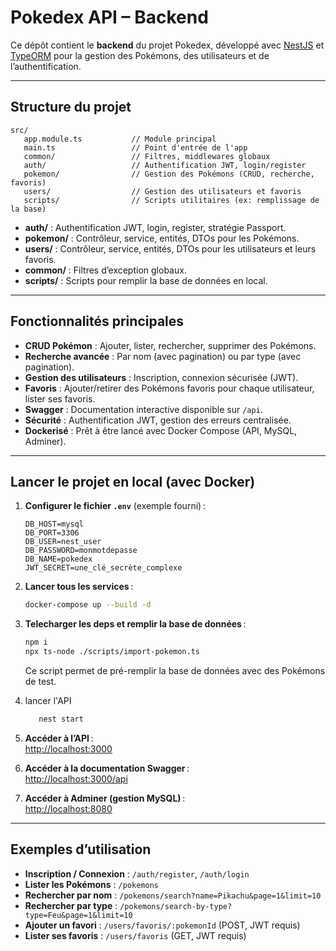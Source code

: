 # Pokedex API – Backend

Ce dépôt contient le **backend** du projet Pokedex, développé avec [NestJS](https://nestjs.com/) et [TypeORM](https://typeorm.io/) pour la gestion des Pokémons, des utilisateurs et de l’authentification.

---

## Structure du projet

```
src/
   app.module.ts           // Module principal
   main.ts                 // Point d'entrée de l'app
   common/                 // Filtres, middlewares globaux
   auth/                   // Authentification JWT, login/register
   pokemon/                // Gestion des Pokémons (CRUD, recherche, favoris)
   users/                  // Gestion des utilisateurs et favoris
   scripts/                // Scripts utilitaires (ex: remplissage de la base)
```

- **auth/** : Authentification JWT, login, register, stratégie Passport.
- **pokemon/** : Contrôleur, service, entités, DTOs pour les Pokémons.
- **users/** : Contrôleur, service, entités, DTOs pour les utilisateurs et leurs favoris.
- **common/** : Filtres d’exception globaux.
- **scripts/** : Scripts pour remplir la base de données en local.

---

## Fonctionnalités principales

- **CRUD Pokémon** : Ajouter, lister, rechercher, supprimer des Pokémons.
- **Recherche avancée** : Par nom (avec pagination) ou par type (avec pagination).
- **Gestion des utilisateurs** : Inscription, connexion sécurisée (JWT).
- **Favoris** : Ajouter/retirer des Pokémons favoris pour chaque utilisateur, lister ses favoris.
- **Swagger** : Documentation interactive disponible sur `/api`.
- **Sécurité** : Authentification JWT, gestion des erreurs centralisée.
- **Dockerisé** : Prêt à être lancé avec Docker Compose (API, MySQL, Adminer).

---

## Lancer le projet en local (avec Docker)

1. **Configurer le fichier `.env`** (exemple fourni) :

      ```
      DB_HOST=mysql
      DB_PORT=3306
      DB_USER=nest_user
      DB_PASSWORD=monmotdepasse
      DB_NAME=pokedex
      JWT_SECRET=une_clé_secrète_complexe
      ```

2. **Lancer tous les services** :

      ```bash
      docker-compose up --build -d
      ```

3. **Telecharger les deps et remplir la base de données** :

      ```bash
      npm i 
      npx ts-node ./scripts/import-pokemon.ts
      ```

      Ce script permet de pré-remplir la base de données avec des Pokémons de test.
4. lancer l'API
   ```bash
      nest start
   ```
5. **Accéder à l’API** :  
    [http://localhost:3000](http://localhost:3000)

6. **Accéder à la documentation Swagger** :  
    [http://localhost:3000/api][def2]

7. **Accéder à Adminer (gestion MySQL)** :  
    [http://localhost:8080][def]

---

## Exemples d’utilisation

- **Inscription / Connexion** : `/auth/register`, `/auth/login`
- **Lister les Pokémons** : `/pokemons`
- **Rechercher par nom** : `/pokemons/search?name=Pikachu&page=1&limit=10`
- **Rechercher par type** : `/pokemons/search-by-type?type=Feu&page=1&limit=10`
- **Ajouter un favori** : `/users/favoris/:pokemonId` (POST, JWT requis)
- **Lister ses favoris** : `/users/favoris` (GET, JWT requis)

[def]: http://localhost:8080
[def2]: http://localhost:3000/api

